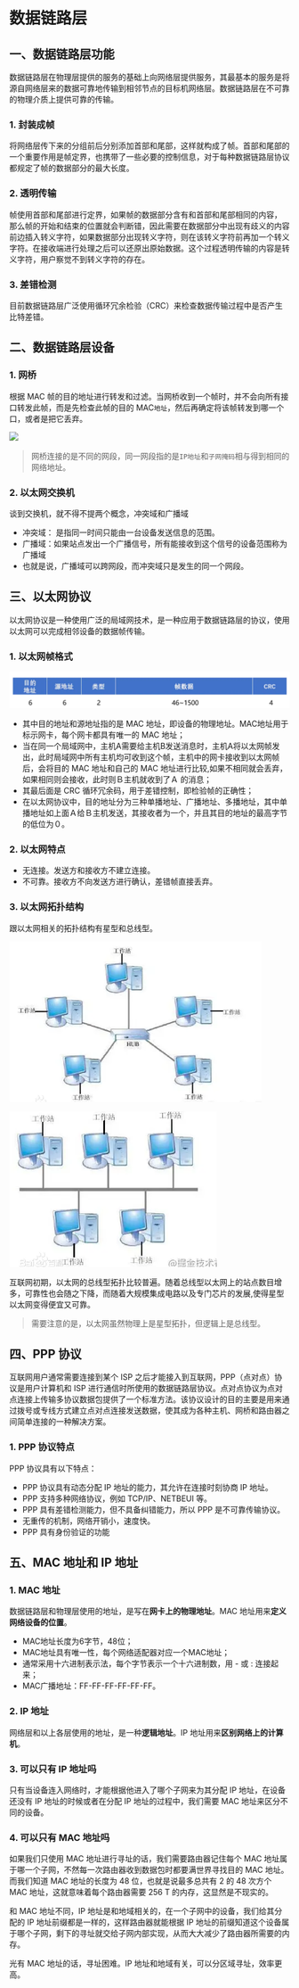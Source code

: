 # 数据链路层

## 一、数据链路层功能

数据链路层在物理层提供的服务的基础上向网络层提供服务，其最基本的服务是将源自网络层来的数据可靠地传输到相邻节点的目标机网络层。数据链路层在不可靠的物理介质上提供可靠的传输。

### 1. 封装成帧

将网络层传下来的分组前后分别添加首部和尾部，这样就构成了帧。首部和尾部的一个重要作用是帧定界，也携带了一些必要的控制信息，对于每种数据链路层协议都规定了帧的数据部分的最大长度。&#x20;

### 2. 透明传输

帧使用首部和尾部进行定界，如果帧的数据部分含有和首部和尾部相同的内容， 那么帧的开始和结束的位置就会判断错，因此需要在数据部分中出现有歧义的内容前边插入转义字符，如果数据部分出现转义字符，则在该转义字符前再加一个转义字符。在接收端进行处理之后可以还原出原始数据。这个过程透明传输的内容是转义字符，用户察觉不到转义字符的存在。&#x20;

### 3. 差错检测

目前数据链路层广泛使用循环冗余检验（CRC）来检查数据传输过程中是否产生比特差错。

## 二、数据链路层设备

### 1. 网桥

根据 MAC 帧的目的地址进行转发和过滤。当网桥收到一个帧时，并不会向所有接口转发此帧，而是先检查此帧的目的 MAC`地址`，然后再确定将该帧转发到哪一个口，或者是把它丢弃。

![](https://p3-juejin.byteimg.com/tos-cn-i-k3u1fbpfcp/c1d1ce4ecdee47689b52709bc49d57af\~tplv-k3u1fbpfcp-watermark.awebp)

> 网桥连接的是不同的网段，同一网段指的是`IP地址`和`子网掩码`相与得到相同的网络地址。

### 2. 以太网交换机

谈到交换机，就不得不提两个概念，冲突域和广播域

* 冲突域： 是指同一时间只能由一台设备发送信息的范围。
* 广播域：如果站点发出一个广播信号，所有能接收到这个信号的设备范围称为广播域
* 也就是说，广播域可以跨网段，而冲突域只是发生的同一个网段。

## 三、以太网协议

以太网协议是一种使用广泛的局域网技术，是一种应用于数据链路层的协议，使用以太网可以完成相邻设备的数据帧传输。

### 1. 以太网帧格式

![以太网帧](<../.gitbook/assets/image (12).png>)

* 其中目的地址和源地址指的是 MAC 地址，即设备的物理地址。MAC地址用于标示网卡，每个网卡都具有唯一的 MAC 地址；
* 当在同一个局域网中，主机A需要给主机B发送消息时，主机A将以太网帧发出，此时局域网中所有主机均可收到这个帧，主机中的网卡接收到以太网帧后，会将目的 MAC 地址和自己的 MAC 地址进行比较,如果不相同就会丢弃，如果相同则会接收，此时则Ｂ主机就收到了Ａ 的消息；
* 其最后面是 CRC 循环冗余码，用于差错控制，即检验帧的正确性；
* 在以太网协议中，目的地址分为三种单播地址、广播地址、多播地址，其中单播地址如上面Ａ给Ｂ主机发送，其接收者为一个，并且其目的地址的最高字节的低位为０。

### 2. 以太网特点

* 无连接。发送方和接收方不建立连接。
* 不可靠。接收方不向发送方进行确认，差错帧直接丢弃。

### 3. 以太网拓扑结构

跟以太网相关的拓扑结构有星型和总线型。

![星型拓扑结构](<../.gitbook/assets/image (8).png>)



![总线型拓扑结构](<../.gitbook/assets/image (13).png>)

互联网初期，以太网的总线型拓扑比较普遍。随着总线型以太网上的站点数目增多，可靠性也会随之下降，而随着大规模集成电路以及专门芯片的发展,使得星型以太网变得便宜又可靠。

> 需要注意的是，以太网虽然物理上是星型拓扑，但逻辑上是总线型。

## 四、PPP 协议

互联网用户通常需要连接到某个 ISP 之后才能接入到互联网，PPP（点对点）协议是用户计算机和 ISP 进行通信时所使用的数据链路层协议。点对点协议为点对点连接上传输多协议数据包提供了一个标准方法。该协议设计的目的主要是用来通过拨号或专线方式建立点对点连接发送数据，使其成为各种主机、网桥和路由器之间简单连接的一种解决方案。

### 1. PPP 协议特点

PPP 协议具有以下特点：

* PPP 协议具有动态分配 IP 地址的能力，其允许在连接时刻协商 IP 地址。
* PPP 支持多种网络协议，例如 TCP/IP、NETBEUI 等。
* PPP 具有差错检测能力，但不具备纠错能力，所以 PPP 是不可靠传输协议。
* 无重传的机制，网络开销小，速度快。
* PPP 具有身份验证的功能

## 五、MAC 地址和 IP 地址

### **1. MAC** 地址

数据链路层和物理层使用的地址，是写在**网卡上的物理地址**。MAC 地址用来**定义网络设备的位置**。

* MAC地址长度为6字节，48位；
* MAC地址具有唯一性，每个网络适配器对应一个MAC地址；
* 通常采用十六进制表示法，每个字节表示一个十六进制数，用 - 或 : 连接起来；
* MAC广播地址：FF-FF-FF-FF-FF-FF。

### **2. IP** 地址

网络层和以上各层使用的地址，是一种**逻辑地址**。IP 地址用来**区别网络上的计算机**。

### 3. 可以只有 IP 地址吗

只有当设备连入网络时，才能根据他进入了哪个子网来为其分配 IP 地址，在设备还没有 IP 地址的时候或者在分配 IP 地址的过程中，我们需要 MAC 地址来区分不同的设备。

### 4. 可以只有 MAC 地址吗

如果我们只使用 MAC 地址进行寻址的话，我们需要路由器记住每个 MAC 地址属于哪一个子网，不然每一次路由器收到数据包时都要满世界寻找目的 MAC 地址。而我们知道 MAC 地址的长度为 48 位，也就是说最多总共有 2 的 48 次方个 MAC 地址，这就意味着每个路由器需要 256 T 的内存，这显然是不现实的。

和 MAC 地址不同，IP 地址是和地域相关的，在一个子网中的设备，我们给其分配的 IP 地址前缀都是一样的，这样路由器就能根据 IP 地址的前缀知道这个设备属于哪个子网，剩下的寻址就交给子网内部实现，从而大大减少了路由器所需要的内存。

光有 MAC 地址的话，寻址困难。IP 地址和地域有关，可以分区域寻址，效率更高。
